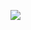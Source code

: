 <p>
    <img src="C:\Users\jeffr\OneDrive\Desktop\Github Activities\FIFAWorldCupSimulation\Images\readMe.png" />
</p>

